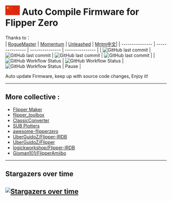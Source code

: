 # <img src="https://raw.githubusercontent.com/hampusborgos/country-flags/ba2cf4101bf029d2ada26da2f95121de74581a4d/svg/cn.svg" height="30" width="45"> Auto Compile Firmware for Flipper Zero 

Thanks to：<br>
| [RogueMaster](https://github.com/RogueMaster/flipperzero-firmware-wPlugins)  | [Momentum](https://github.com/Next-Flip/Momentum-Firmware)  | [Unleashed](https://github.com/DarkFlippers/unleashed-firmware) | [Mntm中文](https://github.com/kalicyh/Momentum-Firmware)|
| --------------- | --------------- | --------------- | --------------- |
| ![GitHub last commit](https://img.shields.io/github/last-commit/RogueMaster/flipperzero-firmware-wPlugins?label) | ![GitHub last commit](https://img.shields.io/github/last-commit/Next-Flip/Momentum-Firmware?label) | ![GitHub last commit](https://img.shields.io/github/last-commit/DarkFlippers/unleashed-firmware?label) | ![GitHub last commit](https://img.shields.io/github/last-commit/kalicyh/Momentum-Firmware?label) |
| ![GitHub Workflow Status](https://img.shields.io/github/actions/workflow/status/cokyrain/FlipperZeroFirmware/RogueMaster.yml?label)  | ![GitHub Workflow Status](https://img.shields.io/github/actions/workflow/status/cokyrain/FlipperZeroFirmware/Momentum.yml?label)  |  ![GitHub Workflow Status](https://img.shields.io/github/actions/workflow/status/cokyrain/FlipperZeroFirmware/Unleashed.yml?label)  | Pause |

Auto update Firmware, keep up with source code changes, Enjoy it!   

----
## More collective :
- [Flipper Maker](https://flippermaker.github.io/)
- [flipper_toolbox](https://github.com/evilpete/flipper_toolbox)
- [ClassicConverter](https://github.com/equipter/ClassicConverter)
- [SUB Plotters](https://github.com/ShotokanZH/flipper_sub_plotters_comparers)
- [awesome-flipperzero](https://github.com/djsime1/awesome-flipperzero) 
- [UberGuidoZ/Flipper-IRDB](https://github.com/UberGuidoZ/Flipper-IRDB) 
- [UberGuidoZ/Flipper](https://github.com/UberGuidoZ/Flipper) 
- [logickworkshop/Flipper-IRDB](https://github.com/logickworkshop/Flipper-IRDB) 
- [Gioman101/FlipperAmiibo](https://github.com/Gioman101/FlipperAmiibo)


----
## Stargazers over time
[![Stargazers over time](https://starchart.cc/cokyrain/FlipperZeroFirmware.svg?variant=adaptive)](https://starchart.cc/cokyrain/FlipperZeroFirmware)
----



